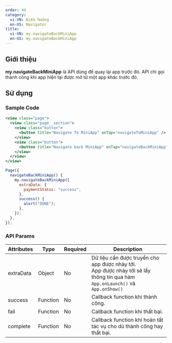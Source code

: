 ```yaml
---
order: 44
category:
  vi-VN: Điều hướng
  en-US: Navigator
title:
  vi-VN: my.navigateBackMiniApp
  en-US: my.navigateBackMiniApp
---
```


## Giới thiệu

**my.navigateBackMiniApp** là API dùng để quay lại app trước đó. API chỉ gọi thành công khi app hiện tại được mở từ một app khác trước đó.

## Sử dụng

### Sample Code

```xml
<view class="page">
  <view class="page__section">
    <view class="button">
      <button title="Navigate To MiniApp" onTap="navigateToMiniApp" />
    </view>
    <view class="button">
      <button title="Navigate back MiniApp" onTap="navigateBackMiniApp" />
    </view>
  </view>
</view>
```

```js
Page({
  navigateBackMiniApp() {
    my.navigateBackMiniApp({
      extraData: {
        paymentStatus: "success",
      },
      success() {
        alert("DONE");
      },
    });
  },
});
```

### API Params

| Attributes | Type     | Required | Description                                                                                                                      |
| ---------- | -------- | -------- | -------------------------------------------------------------------------------------------------------------------------------- |
| extraData  | Object   | No       | Dữ liệu cần được truyền cho app được nhảy tới.<br> App được nhảy tới sẽ lấy thông tin qua hàm `App.onLaunch()` và `App.onShow()` |
| success    | Function | No       | Callback function khi thành công.                                                                                                |
| fail       | Function | No       | Callback function khi thất bại.                                                                                                  |
| complete   | Function | No       | Callback function khi hoàn tất tác vụ cho dù thành công hay thất bại.                                                            |
